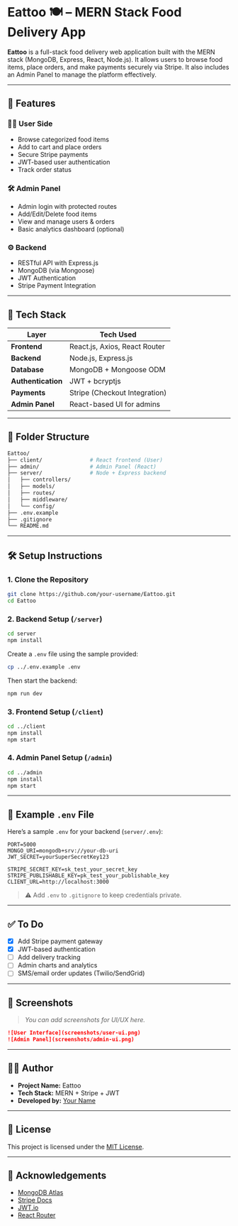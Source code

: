 # Eattoo 🍽️ – MERN Stack Food Delivery App

**Eattoo** is a full-stack food delivery web application built with the MERN stack (MongoDB, Express, React, Node.js). It allows users to browse food items, place orders, and make payments securely via Stripe. It also includes an Admin Panel to manage the platform effectively.

---

## 🚀 Features

### 👨‍🍳 User Side
- Browse categorized food items
- Add to cart and place orders
- Secure Stripe payments
- JWT-based user authentication
- Track order status

### 🛠 Admin Panel
- Admin login with protected routes
- Add/Edit/Delete food items
- View and manage users & orders
- Basic analytics dashboard (optional)

### ⚙️ Backend
- RESTful API with Express.js
- MongoDB (via Mongoose)
- JWT Authentication
- Stripe Payment Integration

---

## 🧱 Tech Stack

| Layer         | Tech Used                           |
|---------------|-------------------------------------|
| **Frontend**  | React.js, Axios, React Router       |
| **Backend**   | Node.js, Express.js                 |
| **Database**  | MongoDB + Mongoose ODM              |
| **Authentication** | JWT + bcryptjs                 |
| **Payments**  | Stripe (Checkout Integration)       |
| **Admin Panel** | React-based UI for admins         |

---

## 📁 Folder Structure

```bash
Eattoo/
├── client/               # React frontend (User)
├── admin/                # Admin Panel (React)
├── server/               # Node + Express backend
│   ├── controllers/
│   ├── models/
│   ├── routes/
│   ├── middleware/
│   └── config/
├── .env.example
├── .gitignore
└── README.md
````

---

## 🛠 Setup Instructions

### 1. Clone the Repository

```bash
git clone https://github.com/your-username/Eattoo.git
cd Eattoo
```

### 2. Backend Setup (`/server`)

```bash
cd server
npm install
```

Create a `.env` file using the sample provided:

```bash
cp ../.env.example .env
```

Then start the backend:

```bash
npm run dev
```

### 3. Frontend Setup (`/client`)

```bash
cd ../client
npm install
npm start
```

### 4. Admin Panel Setup (`/admin`)

```bash
cd ../admin
npm install
npm start
```

---

## 🔐 Example `.env` File

Here’s a sample `.env` for your backend (`server/.env`):

```env
PORT=5000
MONGO_URI=mongodb+srv://your-db-uri
JWT_SECRET=yourSuperSecretKey123

STRIPE_SECRET_KEY=sk_test_your_secret_key
STRIPE_PUBLISHABLE_KEY=pk_test_your_publishable_key
CLIENT_URL=http://localhost:3000
```

> ⚠️ Add `.env` to `.gitignore` to keep credentials private.

---

## ✅ To Do

* [x] Add Stripe payment gateway
* [x] JWT-based authentication
* [ ] Add delivery tracking
* [ ] Admin charts and analytics
* [ ] SMS/email order updates (Twilio/SendGrid)

---

## 📸 Screenshots

> *You can add screenshots for UI/UX here.*

```markdown
![User Interface](screenshots/user-ui.png)
![Admin Panel](screenshots/admin-ui.png)
```

---

## 🧑‍💻 Author

* **Project Name:** Eattoo
* **Tech Stack:** MERN + Stripe + JWT
* **Developed by:** [Your Name](https://github.com/your-username)

---

## 📜 License

This project is licensed under the [MIT License](LICENSE).

---

## 🙌 Acknowledgements

* [MongoDB Atlas](https://www.mongodb.com/cloud/atlas)
* [Stripe Docs](https://stripe.com/docs)
* [JWT.io](https://jwt.io)
* [React Router](https://reactrouter.com/)


